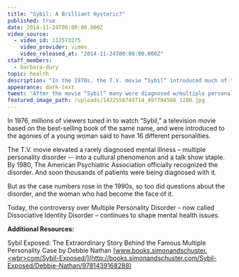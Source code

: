```yaml
---
title: "Sybil: A Brilliant Hysteric?"
published: true
date: 2014-11-24T00:00:00.000Z
video_source:
  - video_id: 112573275
    video_provider: vimeo
    video_released_at: "2014-11-24T00:00:00.000Z"
staff_members:
  - barbara-dury
topic: health
description: "In the 1970s, the T.V. movie “Sybil” introduced much of the nation to multiple personality disorder and launched a controversy that continues to resonate."
appearance: dark-text
tweet: "After the movie “Sybil” many were diagnosed w/multiple personality disorder, but was it just a fad?"
featured_image_path: /uploads/1422558749714_497704566_1280.jpg
---
```


In 1976, millions of viewers tuned in to watch “Sybil,” a television movie based on the best-selling book of the same name, and were introduced to the agonies of a young woman said to have 16 different personalities.

The T.V. movie elevated a rarely diagnosed mental illness – multiple personality disorder -- into a cultural phenomenon and a talk show staple. By 1980, The American Psychiatric Association officially recognized the disorder. And soon thousands of patients were being diagnosed with it.

But as the case numbers rose in the 1990s, so too did questions about the disorder, and the woman who had become the face of it.

Today, the controversy over Multiple Personality Disorder – now called Dissociative Identity Disorder – continues to shape mental health issues.

**Additional Resources:**

Sybil Exposed: The Extraordinary Story Behind the Famous Multiple Personality Case by Debbie Nathan [www.books.simonandschuster.<wbr>com/Sybil-Exposed/](http://books.simonandschuster.com/Sybil-Exposed/Debbie-Nathan/9781439168288)

